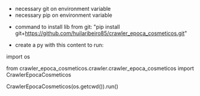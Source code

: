 * necessary git on environment variable
* necessary pip on environment variable

- command to install lib from git: "pip install git+https://github.com/huilaribeiro85/crawler_epoca_cosmeticos.git"

- create a py with this content to run:

import os

from crawler_epoca_cosmeticos.crawler.crawler_epoca_cosmeticos import CrawlerEpocaCosmeticos

CrawlerEpocaCosmeticos(os.getcwd()).run()

